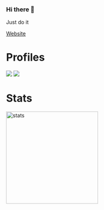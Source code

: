 ### Hi there 👋
Just do it

[Website](https://codsup.tk/)

<p align="center">
  <h1>Profiles</h1>
  <a href="https://discord.com/users/338657065645899778" target"blank_"><img src="https://img.shields.io/badge/Discord%20-7289DA.svg?&style=for-the-badge&logo=discord&logoColor=white"></a>
  <a href="https://github.com/yunusemretkgz" target"blank_"><img src="https://img.shields.io/badge/GitHub%20-191717.svg?&style=for-the-badge&logo=github&logoColor=white"></a>
</p>
<p align="center">
  <h1>Stats</h1>
  <img src="https://github-readme-stats.vercel.app/api?username=yunusemretkgz&count_private=false&show_icons=true&theme=dark&hide_border=false" width="%100" height="250px" alt="stats" />
</p>
